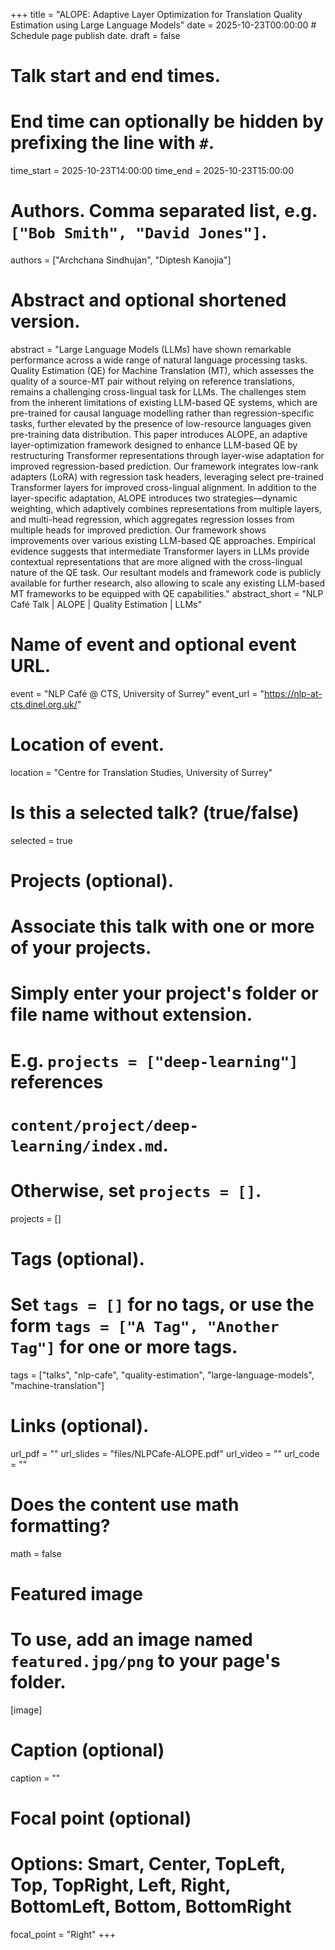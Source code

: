 +++
title = "ALOPE: Adaptive Layer Optimization for Translation Quality Estimation using Large Language Models"
date = 2025-10-23T00:00:00  # Schedule page publish date.
draft = false

# Talk start and end times.
# End time can optionally be hidden by prefixing the line with `#`.
time_start = 2025-10-23T14:00:00
time_end = 2025-10-23T15:00:00

# Authors. Comma separated list, e.g. `["Bob Smith", "David Jones"]`.
authors = ["Archchana Sindhujan", "Diptesh Kanojia"]

# Abstract and optional shortened version.
abstract = "Large Language Models (LLMs) have shown remarkable performance across a wide range of natural language processing tasks. Quality Estimation (QE) for Machine Translation (MT), which assesses the quality of a source-MT pair without relying on reference translations, remains a challenging cross-lingual task for LLMs. The challenges stem from the inherent limitations of existing LLM-based QE systems, which are pre-trained for causal language modelling rather than regression-specific tasks, further elevated by the presence of low-resource languages given pre-training data distribution. This paper introduces ALOPE, an adaptive layer-optimization framework designed to enhance LLM-based QE by restructuring Transformer representations through layer-wise adaptation for improved regression-based prediction. Our framework integrates low-rank adapters (LoRA) with regression task headers, leveraging select pre-trained Transformer layers for improved cross-lingual alignment. In addition to the layer-specific adaptation, ALOPE introduces two strategies—dynamic weighting, which adaptively combines representations from multiple layers, and multi-head regression, which aggregates regression losses from multiple heads for improved prediction. Our framework shows improvements over various existing LLM-based QE approaches. Empirical evidence suggests that intermediate Transformer layers in LLMs provide contextual representations that are more aligned with the cross-lingual nature of the QE task. Our resultant models and framework code is publicly available for further research, also allowing to scale any existing LLM-based MT frameworks to be equipped with QE capabilities."
abstract_short = "NLP Café Talk | ALOPE | Quality Estimation | LLMs"

# Name of event and optional event URL.
event = "NLP Café @ CTS, University of Surrey"
event_url = "https://nlp-at-cts.dinel.org.uk/"

# Location of event.
location = "Centre for Translation Studies, University of Surrey"

# Is this a selected talk? (true/false)
selected = true

# Projects (optional).
#   Associate this talk with one or more of your projects.
#   Simply enter your project's folder or file name without extension.
#   E.g. `projects = ["deep-learning"]` references 
#   `content/project/deep-learning/index.md`.
#   Otherwise, set `projects = []`.
projects = []

# Tags (optional).
#   Set `tags = []` for no tags, or use the form `tags = ["A Tag", "Another Tag"]` for one or more tags.
tags = ["talks", "nlp-cafe", "quality-estimation", "large-language-models", "machine-translation"]

# Links (optional).
url_pdf = ""
url_slides = "files/NLPCafe-ALOPE.pdf"
url_video = ""
url_code = ""

# Does the content use math formatting?
math = false

# Featured image
# To use, add an image named `featured.jpg/png` to your page's folder. 
[image]
  # Caption (optional)
  caption = ""

  # Focal point (optional)
  # Options: Smart, Center, TopLeft, Top, TopRight, Left, Right, BottomLeft, Bottom, BottomRight
  focal_point = "Right"
+++